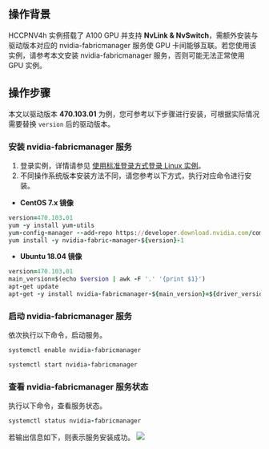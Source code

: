 ## 操作背景 
HCCPNV4h 实例搭载了 A100 GPU 并支持 **NvLink & NvSwitch**，需额外安装与驱动版本对应的 nvidia-fabricmanager 服务使 GPU 卡间能够互联。若您使用该实例，请参考本文安装 nvidia-fabricmanager 服务，否则可能无法正常使用 GPU 实例。


## 操作步骤
本文以驱动版本 **470.103.01** 为例，您可参考以下步骤进行安装，可根据实际情况需要替换 `version` 后的驱动版本。
 
### 安装 nvidia-fabricmanager 服务
1. 登录实例，详情请参见 [使用标准登录方式登录 Linux 实例](https://cloud.tencent.com/document/product/213/5436)。
2. 不同操作系统版本安装方法不同，请您参考以下方式，执行对应命令进行安装。
 - **CentOS 7.x 镜像**
```ruby
version=470.103.01
yum -y install yum-utils
yum-config-manager --add-repo https://developer.download.nvidia.com/compute/cuda/repos/rhel7/x86_64/cuda-rhel7.repo
yum install -y nvidia-fabric-manager-${version}-1
```
 - **Ubuntu 18.04 镜像**
```ruby
version=470.103.01
main_version=$(echo $version | awk -F '.' '{print $1}')
apt-get update
apt-get -y install nvidia-fabricmanager-${main_version}=${driver_version}-*
```



### 启动 nvidia-fabricmanager 服务
依次执行以下命令，启动服务。
```ruby
systemctl enable nvidia-fabricmanager
```
```ruby
systemctl start nvidia-fabricmanager
```

### 查看 nvidia-fabricmanager 服务状态
执行以下命令，查看服务状态。
```ruby
systemctl status nvidia-fabricmanager
```
若输出信息如下，则表示服务安装成功。
![](https://qcloudimg.tencent-cloud.cn/raw/3575a97948b57964dff2b922d15756a8.png)
